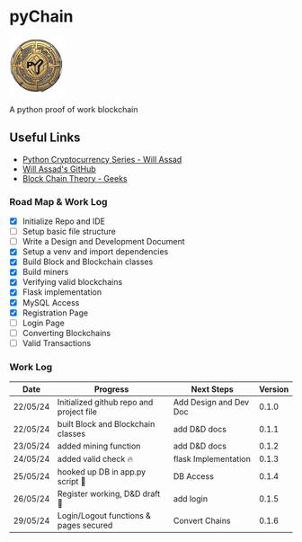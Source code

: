 # pyChain

![CoinIco](./assets/pyCoin.png)

A python proof of work blockchain

## Useful Links

- [Python Cryptocurrency Series - Will Assad][def1]
- [Will Assad's GitHub][def2]
- [Block Chain Theory - Geeks][def3]

[def1]: https://www.youtube.com/watch?v=b41TVaLwhKc&list=PLtCKS3CuBDYV_Vyl1ZH2Je8gSdXfQf4e3
[def2]: https://github.com/willassad/cryptocurrencypython/tree/main
[def3]: https://www.geeksforgeeks.org/blockchain-structure/

### Road Map & Work Log

- [x] Initialize Repo and IDE
- [ ] Setup basic file structure
- [ ] Write a Design and Development Document
- [x] Setup a venv and import dependencies
- [x] Build Block and Blockchain classes
- [x] Build miners
- [x] Verifying valid blockchains
- [x] Flask implementation
- [x] MySQL Access
- [x] Registration Page
- [ ] Login Page
- [ ] Converting Blockchains
- [ ] Valid Transactions

### Work Log

Date | Progress | Next Steps | Version
-----|-------------|--------|------
22/05/24 | Initialized github repo and project file | Add Design and Dev Doc | 0.1.0
22/05/24 | built Block and Blockchain classes | add D&D docs | 0.1.1
23/05/24 | added mining function | add D&D docs | 0.1.2
24/05/24 | added valid check :fire: | flask Implementation | 0.1.3
25/05/24 | hooked up DB in app.py script :floppy_disk: | DB Access | 0.1.4
26/05/24 | Register working, D&D draft :scroll: | add login | 0.1.5
29/05/24 | Login/Logout functions & pages secured | Convert Chains | 0.1.6
